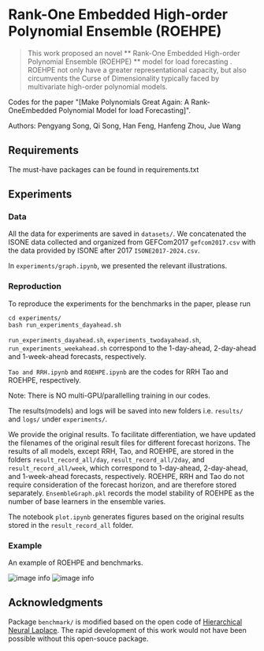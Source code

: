 # Rank-One Embedded High-order Polynomial Ensemble (ROEHPE)
> This work proposed an novel ** Rank-One Embedded High-order Polynomial Ensemble (ROEHPE) ** model for load forecasting . ROEHPE not only have a greater representational capacity, but also circumvents the Curse of Dimensionality typically faced by multivariate high-order polynomial models.

Codes for the paper "[Make Polynomials Great Again: A Rank-OneEmbedded Polynomial Model for load Forecasting]". 

Authors: Pengyang Song, Qi Song, Han Feng, Hanfeng Zhou, Jue Wang


## Requirements

The must-have packages can be found in requirements.txt


## Experiments
### Data
All the data for experiments are saved in ```datasets/```. 
We concatenated the ISONE data collected and organized from GEFCom2017 ```gefcom2017.csv``` with the data provided by ISONE after 2017 ```ISONE2017-2024.csv```.

In ```experiments/graph.ipynb```, we presented the relevant illustrations.

### Reproduction
To reproduce the experiments for the benchmarks in the paper, please run
```
cd experiments/
bash run_experiments_dayahead.sh
```

```run_experiments_dayahead.sh```, ```experiments_twodayahead.sh```, ```run_experiments_weekahead.sh``` correspond to the 1-day-ahead, 2-day-ahead and 1-week-ahead forecasts, respectively.

```Tao and RRH.ipynb``` and ```ROEHPE.ipynb``` are the codes for RRH Tao and ROEHPE, respectively.

Note: There is NO multi-GPU/parallelling training in our codes. 

The results(models) and logs will be saved into new folders i.e. ```results/``` and ```logs/``` under ```experiments/```.

We provide the original results. To facilitate differentiation, we have updated the filenames of the original result files for different forecast horizons.
The results of all models, except RRH, Tao, and ROEHPE, are stored in the folders ```result_record_all/day```, ```result_record_all/2day```, and ```result_record_all/week```, which correspond to 1-day-ahead, 2-day-ahead, and 1-week-ahead forecasts, respectively.
ROEHPE, RRH and Tao do not require consideration of the forecast horizon, and are therefore stored separately.
```EnsembleGraph.pkl``` records the model stability of ROEHPE as the number of base learners in the ensemble varies.

The notebook ```plot.ipynb``` generates figures based on the original results stored in the ```result_record_all``` folder.

### Example
An example of ROEHPE and benchmarks.

![image info](./figs/comparison.png)
![image info](./figs/comparison2.png)


## Acknowledgments
Package ```benchmark/``` is modified based on the open code of [Hierarchical Neural Laplace](https://github.com/hkuedl/Multi-resolution-Energy-Forecasting). The rapid development of this work would not have been possible without this open-souce package. 
